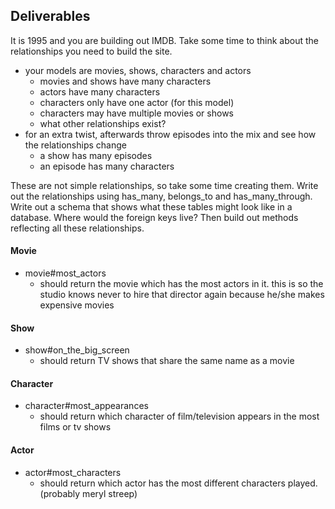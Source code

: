 ## Deliverables
It is 1995 and you are building out IMDB. Take some time to think about the relationships you need to build the site.
- your models are movies, shows, characters and actors
  - movies and shows have many characters
  - actors have many characters
  - characters only have one actor (for this model)
  - characters may have multiple movies or shows
  - what other relationships exist?
- for an extra twist, afterwards throw episodes into the mix and see how the relationships change
  - a show has many episodes
  - an episode has many characters

These are not simple relationships, so take some time creating them.
Write out the relationships using has_many, belongs_to and has_many_through. Write out a schema that shows what these tables might look like in a database. Where would the foreign keys live? Then build out methods reflecting all these relationships.

#### Movie
- movie#most_actors
  - should return the movie which has the most actors in it. this is so the studio knows never to hire that director again because he/she makes expensive movies

#### Show
- show#on_the_big_screen
  - should return TV shows that share the same name as a movie

#### Character
- character#most_appearances
  - should return which character of film/television appears in the most films or tv shows

#### Actor
- actor#most_characters
  - should return which actor has the most different characters played. (probably meryl streep)
